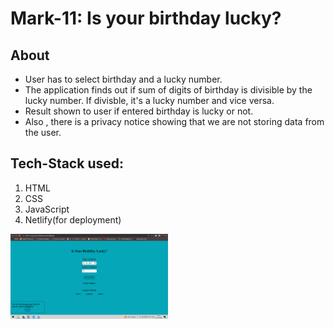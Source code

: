 # Mark-11: Is your birthday lucky?
## About
- User has to select birthday and a lucky number.
- The application finds out if sum of digits of birthday is divisible by the lucky number. If divisble, it's a lucky number and vice versa.
- Result shown to user if entered birthday is lucky or not.
- Also , there is a privacy notice showing that we are not storing data from the user.

## Tech-Stack used:
1. HTML
2. CSS
3. JavaScript
4. Netlify(for deployment)

<img src="images/image.png" height="30%" width="50%">

